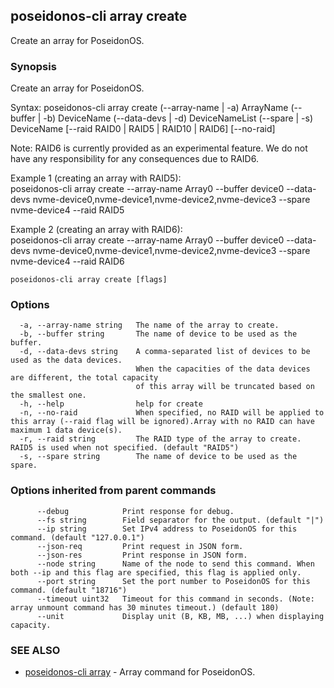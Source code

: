 ## poseidonos-cli array create

Create an array for PoseidonOS.

### Synopsis


Create an array for PoseidonOS. 

Syntax: 
	poseidonos-cli array create (--array-name | -a) ArrayName (--buffer | -b) DeviceName 
	(--data-devs | -d) DeviceNameList (--spare | -s) DeviceName [--raid RAID0 | RAID5 | RAID10 | RAID6] 
	[--no-raid]

Note: RAID6 is currently provided as an experimental feature.
We do not have any responsibility for any consequences due to RAID6.

Example 1 (creating an array with RAID5):  
	poseidonos-cli array create --array-name Array0 --buffer device0 
	--data-devs nvme-device0,nvme-device1,nvme-device2,nvme-device3 --spare nvme-device4 --raid RAID5
	
Example 2 (creating an array with RAID6): 	
	poseidonos-cli array create --array-name Array0 --buffer device0 
	--data-devs nvme-device0,nvme-device1,nvme-device2,nvme-device3 --spare nvme-device4 --raid RAID6


```
poseidonos-cli array create [flags]
```

### Options

```
  -a, --array-name string   The name of the array to create.
  -b, --buffer string       The name of device to be used as the buffer.
  -d, --data-devs string    A comma-separated list of devices to be used as the data devices.
                            When the capacities of the data devices are different, the total capacity
                            of this array will be truncated based on the smallest one.
  -h, --help                help for create
  -n, --no-raid             When specified, no RAID will be applied to this array (--raid flag will be ignored).Array with no RAID can have maximum 1 data device(s).
  -r, --raid string         The RAID type of the array to create. RAID5 is used when not specified. (default "RAID5")
  -s, --spare string        The name of device to be used as the spare.
```

### Options inherited from parent commands

```
      --debug            Print response for debug.
      --fs string        Field separator for the output. (default "|")
      --ip string        Set IPv4 address to PoseidonOS for this command. (default "127.0.0.1")
      --json-req         Print request in JSON form.
      --json-res         Print response in JSON form.
      --node string      Name of the node to send this command. When both --ip and this flag are specified, this flag is applied only.
      --port string      Set the port number to PoseidonOS for this command. (default "18716")
      --timeout uint32   Timeout for this command in seconds. (Note: array unmount command has 30 minutes timeout.) (default 180)
      --unit             Display unit (B, KB, MB, ...) when displaying capacity.
```

### SEE ALSO

* [poseidonos-cli array](poseidonos-cli_array.md)	 - Array command for PoseidonOS.

